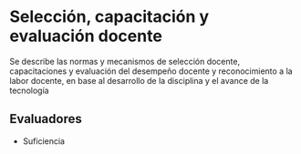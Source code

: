 # Selección, capacitación y evaluación docente

Se describe las normas y mecanismos de selección docente, capacitaciones y evaluación del desempeño docente y reconocimiento a la labor docente, en base al desarrollo de la disciplina y el avance de la tecnología

## Evaluadores
* Suficiencia
